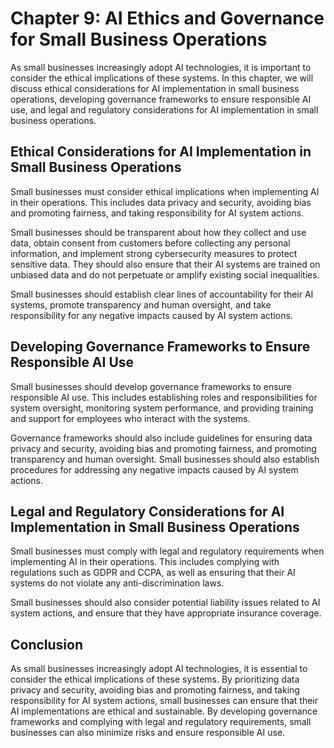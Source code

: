 Chapter 9: AI Ethics and Governance for Small Business Operations
=================================================================

As small businesses increasingly adopt AI technologies, it is important to consider the ethical implications of these systems. In this chapter, we will discuss ethical considerations for AI implementation in small business operations, developing governance frameworks to ensure responsible AI use, and legal and regulatory considerations for AI implementation in small business operations.

Ethical Considerations for AI Implementation in Small Business Operations
-------------------------------------------------------------------------

Small businesses must consider ethical implications when implementing AI in their operations. This includes data privacy and security, avoiding bias and promoting fairness, and taking responsibility for AI system actions.

Small businesses should be transparent about how they collect and use data, obtain consent from customers before collecting any personal information, and implement strong cybersecurity measures to protect sensitive data. They should also ensure that their AI systems are trained on unbiased data and do not perpetuate or amplify existing social inequalities.

Small businesses should establish clear lines of accountability for their AI systems, promote transparency and human oversight, and take responsibility for any negative impacts caused by AI system actions.

Developing Governance Frameworks to Ensure Responsible AI Use
-------------------------------------------------------------

Small businesses should develop governance frameworks to ensure responsible AI use. This includes establishing roles and responsibilities for system oversight, monitoring system performance, and providing training and support for employees who interact with the systems.

Governance frameworks should also include guidelines for ensuring data privacy and security, avoiding bias and promoting fairness, and promoting transparency and human oversight. Small businesses should also establish procedures for addressing any negative impacts caused by AI system actions.

Legal and Regulatory Considerations for AI Implementation in Small Business Operations
--------------------------------------------------------------------------------------

Small businesses must comply with legal and regulatory requirements when implementing AI in their operations. This includes complying with regulations such as GDPR and CCPA, as well as ensuring that their AI systems do not violate any anti-discrimination laws.

Small businesses should also consider potential liability issues related to AI system actions, and ensure that they have appropriate insurance coverage.

Conclusion
----------

As small businesses increasingly adopt AI technologies, it is essential to consider the ethical implications of these systems. By prioritizing data privacy and security, avoiding bias and promoting fairness, and taking responsibility for AI system actions, small businesses can ensure that their AI implementations are ethical and sustainable. By developing governance frameworks and complying with legal and regulatory requirements, small businesses can also minimize risks and ensure responsible AI use.
